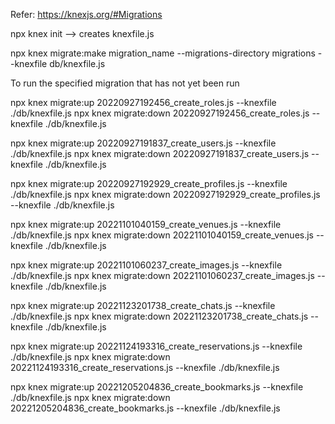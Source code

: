 Refer: https://knexjs.org/#Migrations

npx knex init --> creates knexfile.js

npx knex migrate:make migration_name --migrations-directory migrations --knexfile db/knexfile.js

To run the specified migration that has not yet been run

npx knex migrate:up 20220927192456_create_roles.js --knexfile ./db/knexfile.js
npx knex migrate:down 20220927192456_create_roles.js --knexfile ./db/knexfile.js

npx knex migrate:up 20220927191837_create_users.js --knexfile ./db/knexfile.js
npx knex migrate:down 20220927191837_create_users.js --knexfile ./db/knexfile.js

npx knex migrate:up 20220927192929_create_profiles.js --knexfile ./db/knexfile.js
npx knex migrate:down 20220927192929_create_profiles.js --knexfile ./db/knexfile.js

npx knex migrate:up 20221101040159_create_venues.js --knexfile ./db/knexfile.js
npx knex migrate:down 20221101040159_create_venues.js --knexfile ./db/knexfile.js

npx knex migrate:up 20221101060237_create_images.js --knexfile ./db/knexfile.js
npx knex migrate:down 20221101060237_create_images.js --knexfile ./db/knexfile.js

npx knex migrate:up 20221123201738_create_chats.js --knexfile ./db/knexfile.js
npx knex migrate:down 20221123201738_create_chats.js --knexfile ./db/knexfile.js

npx knex migrate:up 20221124193316_create_reservations.js --knexfile ./db/knexfile.js
npx knex migrate:down 20221124193316_create_reservations.js --knexfile ./db/knexfile.js

npx knex migrate:up 20221205204836_create_bookmarks.js --knexfile ./db/knexfile.js
npx knex migrate:down 20221205204836_create_bookmarks.js --knexfile ./db/knexfile.js